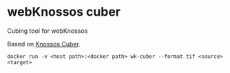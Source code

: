 # webKnossos cuber
Cubing tool for webKnossos

Based on [Knossos Cuber](https://github.com/knossos-project/knossos_utils).

`docker run -v <host path>:<docker path> wk-cuber --format tif <source> <target>`